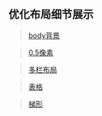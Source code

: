 ## 优化布局细节展示

> [body背景](http://demojin.github.io/Layout/bodyBackground.html '背景') 

> [0.5像素](http://demojin.github.io/Layout/halfBorder.html '0.5像素') 

> [多栏布局](http://demojin.github.io/Layout/Column.html '多栏布局') 

> [表格](http://demojin.github.io/Layout/Tbody.html '表格') 

> [梯形](http://demojin.github.io/Layout/Trapezoid.html '梯形') 

